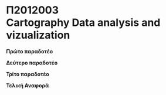 <h1 > Π2012003 <br> Cartography Data analysis and vizualization</h1>

<b> Πρώτο παραδοτέο </b>

<b> Δεύτερο παραδοτέο </b>

<b> Τρίτο παραδοτέο </b>

<b> Τελική Αναφορά </b>
